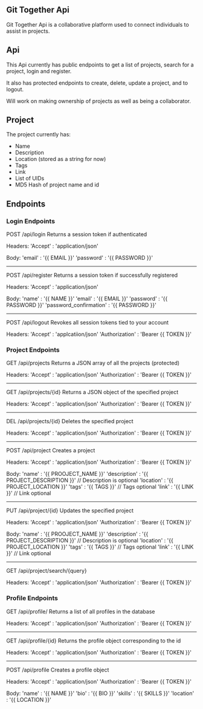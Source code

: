 ## Git Together Api

Git Together Api is a collaborative platform used to connect individuals to assist in projects. 

## Api

This Api currently has public endpoints to get a list of projects, search for a project, login and register.

It also has protected endpoints to create, delete, update a project, and to logout.

Will work on making ownership of projects as well as being a collaborator.

## Project

The project currently has:

- Name
- Description
- Location (stored as a string for now)
- Tags
- Link
- List of UIDs
- MD5 Hash of project name and id

## Endpoints

### Login Endpoints

POST /api/login         Returns a session token if authenticated

Headers:
'Accept' : 'application/json'

Body:
'email' : '{{ EMAIL }}'
'password' : '{{ PASSWORD }}'

-----

POST /api/register      Returns a session token if successfully registered

Headers:
'Accept' : 'application/json'

Body:
'name' : '{{ NAME }}'
'email' : '{{ EMAIL }}'
'password' : '{{ PASSWORD }}'
'password_confirmation' : '{{ PASSWORD }}'

-----

POST /api/logout        Revokes all session tokens tied to your account

Headers:
'Accept' : 'applcatiion/json'
'Authorization' : 'Bearer {{ TOKEN }}'


### Project Endpoints

GET /api/projects       Returns a JSON array of all the projects (protected)

Headers:
'Accept' : 'application/json'
'Authorization' : 'Bearer {{ TOKEN }}'

-----

GET /api/projects/{id}  Returns a JSON object of the specified project

Headers:
'Accept' : 'application/json'
'Authorization' : 'Bearer {{ TOKEN }}'

-----

DEL /api/projects/{id}  Deletes the specified project

Headers:
'Accept' : 'application/json'
'Authorization' : 'Bearer {{ TOKEN }}'

-----

POST /api/project      Creates a project

Headers: 
'Accept' : 'application/json' 
'Authorization' : 'Bearer {{ TOKEN }}' 
 
Body: 
'name' : '{{ PROOJECT_NAME }}' 
'description' : '{{ PROJECT_DESCRIPTION }}'             // Description is optional 
'location' : '{{ PROJECT_LOCATION }}' 
'tags' : '{{ TAGS }}'                                   // Tags optional 
'link' : '{{ LINK }}'                                   // Link optional 
 
 
 -----
 
PUT /api/project/{id}   Updates the specified project

Headers: 
'Accept' : 'application/json' 
'Authorization' : 'Bearer {{ TOKEN }}' 
 
Body: 
'name' : '{{ PROOJECT_NAME }}' 
'description' : '{{ PROJECT_DESCRIPTION }}'             // Description is optional 
'location' : '{{ PROJECT_LOCATION }}' 
'tags' : '{{ TAGS }}'                                   // Tags optional 
'link' : '{{ LINK }}'                                   // Link optional 
  

-----

GET /api/project/search/{query} 
 
Headers: 
'Accept' : 'application/json' 
'Authorization' : 'Bearer {{ TOKEN }}' 
 
### Profile Endpoints

GET /api/profile/   Returns a list of all profiles in the database 
 
Headers: 
'Accept' : 'application/json' 
'Authorization' : 'Bearer {{ TOKEN }}' 
 
 
 -----
 
GET /api/profile/{id}   Returns the profile object corresponding to the id 
 
Headers: 
'Accept' : 'application/json' 
'Authorization' : 'Bearer {{ TOKEN }}' 
 
-----

POST /api/profile   Creates a profile object 
 
Headers: 
'Accept' : 'application/json' 
'Authorization' : 'Bearer {{ TOKEN }}' 
 
Body: 
'name' : '{{ NAME }}' 
'bio' : '{{ BIO }}' 
'skills' : '{{ SKILLS }}' 
'location' : '{{ LOCATION }}' 
